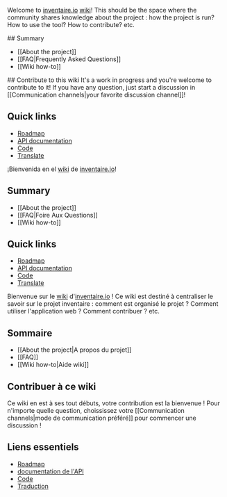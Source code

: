 <!-- LANG:EN -->

Welcome to [inventaire.io](https://inventaire.io) [wiki](https://en.wikipedia.org/wiki/Wiki)! This should be the space where the community shares knowledge about the project : how the project is run? How to use the tool? How to contribute? etc.

## Summary
* [[About the project]]
* [[FAQ|Frequently Asked Questions]]
* [[Wiki how-to]]

## Contribute to this wiki
It's a work in progress and you're welcome to contribute to it! If you have any question, just start a discussion in [[Communication channels|your favorite discussion channel]]!

## Quick links
* [Roadmap](http://roadmap.inventaire.io/)
* [API documentation](http://api.inventaire.io/)
* [Code](http://git.inventaire.io/)
* [Translate](http://translate.inventaire.io/)

<!-- LANG:ES, title="Inicio" -->

¡Bienvenida en el [wiki](https://es.wikipedia.org/wiki/Wiki) de [inventaire.io](https://inventaire.io)!

## Summary
* [[About the project]]
* [[FAQ|Foire Aux Questions]]
* [[Wiki how-to]]

## Quick links
* [Roadmap](http://roadmap.inventaire.io/)
* [API documentation](http://api.inventaire.io/)
* [Code](http://git.inventaire.io/)
* [Translate](http://translate.inventaire.io/)

<!-- LANG:FR, title="Accueil" -->

Bienvenue sur le [wiki](https://fr.wikipedia.org/wiki/Wiki) d'[inventaire.io](https://inventaire.io) ! Ce wiki est destiné à centraliser le savoir sur le projet inventaire : comment est organisé le projet ? Comment utiliser l'application web ? Comment contribuer ? etc.

## Sommaire
* [[About the project|A propos du projet]]
* [[FAQ]]
* [[Wiki how-to|Aide wiki]]

## Contribuer à ce wiki
Ce wiki en est à ses tout débuts, votre contribution est la bienvenue ! Pour n'importe quelle question, choississez votre [[Communication channels|mode de communication préféré]] pour commencer une discussion !

## Liens essentiels
* [Roadmap](http://roadmap.inventaire.io/)
* [documentation de l'API](http://api.inventaire.io/)
* [Code](http://git.inventaire.io/)
* [Traduction](http://translate.inventaire.io/)